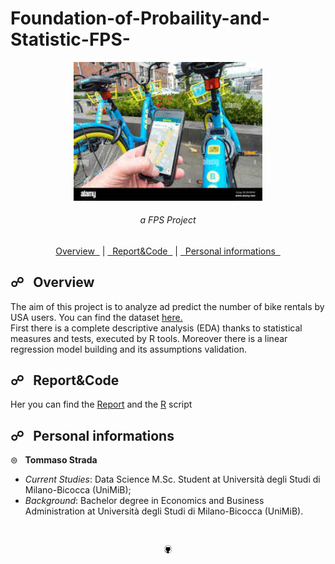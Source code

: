 # Foundation-of-Probaility-and-Statistic-FPS-

<p align="center">
  <img src="https://github.com/TStrada/Foundation-of-Probaility-and-Statistic-FPS-/blob/main/BikeRental.jpg" width="60%">
</p>
  <h6 align="center">a FPS Project</h6>
<p align="center">
  <a href="#overview">Overview &nbsp;</a> |
  <a href="#Report&Code">&nbsp; Report&Code &nbsp;</a> |
  <a href="#Personalinformations">&nbsp; Personal informations &nbsp;</a>
</p>

<a name="overview"></a>
## &#9741; &nbsp; Overview
The aim of this project is to analyze ad predict the number of bike rentals by USA users.
You can find the dataset <a href="https://archive.ics.uci.edu/ml/datasets/bike+sharing+dataset"> here.</a> <br>
First there is a complete descriptive analysis (EDA) thanks to statistical measures and tests, executed by R tools. 
Moreover there is a linear regression model building and its assumptions validation.

<a name="Report&Code"></a>
## &#9741; &nbsp; Report&Code 
Her you can find the <a href="https://github.com/TStrada/Foundation-of-Probaility-and-Statistic-FPS-/blob/main/FOP-Project-T.Strada.pdf"> Report</a> and the <a href="https://github.com/TStrada/Foundation-of-Probaility-and-Statistic-FPS-/blob/main/FOP-Project-T.Strada.Rmd"> R</a> script


<a name="Personal informations"></a>
## &#9741; &nbsp; Personal informations

&#8860; &nbsp; **Tommaso Strada** 

- *Current Studies*: Data Science M.Sc. Student at Università degli Studi di Milano-Bicocca (UniMiB);
- *Background*: Bachelor degree in Economics and Business Administration at Università degli Studi di Milano-Bicocca (UniMiB).
<br>

<p align = "center">
  <a href = "https://github.com/TStrada"><img src="https://github.com/TStrada/TStrada/blob/main/GitHub_image.png" width = "2.5%"></a>
</p>

<p align = "center">
<!--   <a href = "https linkedin"><img src="link sub directory image linkedin " width = "2.3%"></a> -->
</p>
